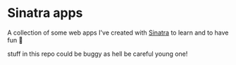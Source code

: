 # Sinatra apps

A collection of some web apps I've created with [Sinatra](http://www.sinatrarb.com/) to learn and to have fun :tophat:

stuff in this repo could be buggy as hell be careful young one!
